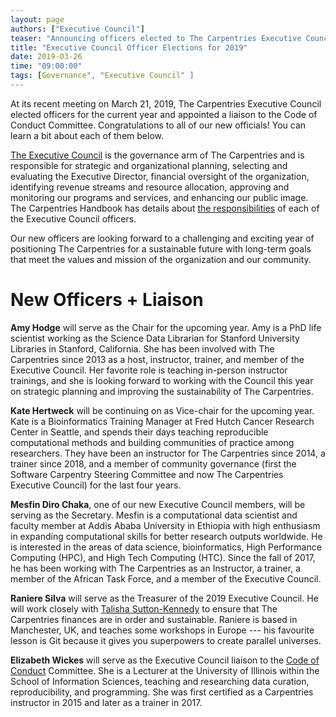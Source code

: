 ```yaml
---
layout: page
authors: ["Executive Council"]
teaser: "Announcing officers elected to The Carpentries Executive Council for 2019"
title: "Executive Council Officer Elections for 2019"
date: 2019-03-26
time: "09:00:00"
tags: [Governance", "Executive Council" ]
---
```


At its recent meeting on March 21, 2019, The Carpentries Executive Council elected officers for the current year and appointed a liaison to the Code of Conduct Committee. Congratulations to all of our new officials! You can learn a bit about each of them below. 

[The Executive Council](https://carpentries.org/governance/#roles-and-responsibilities-of-the-executive-council) is the governance arm of The Carpentries and is responsible for strategic and organizational planning, selecting and evaluating the Executive Director, financial oversight of the organization, identifying revenue streams and resource allocation, approving and monitoring our programs and services, and enhancing our public image. The Carpentries Handbook has details about [the responsibilities](https://docs.carpentries.org/topic_folders/governance/bylaws.html#officers) of each of the Executive Council officers. 

Our new officers are looking forward to a challenging and exciting year of positioning The Carpentries for a sustainable future with long-term goals that meet the values and mission of the organization and our community.

# New Officers + Liaison

**Amy Hodge** will serve as the Chair for the upcoming year. Amy is a PhD life scientist working as the Science Data Librarian for Stanford University Libraries in Stanford, California. She has been involved with The Carpentries since 2013 as a host, instructor, trainer, and member of the Executive Council. Her favorite role is teaching in-person instructor trainings, and she is looking forward to working with the Council this year on strategic planning and improving the sustainability of The Carpentries.

**Kate Hertweck** will be continuing on as Vice-chair for the upcoming year. Kate is a Bioinformatics Training Manager at Fred Hutch Cancer Research Center in Seattle, and spends their days teaching reproducible computational methods and building communities of practice among researchers. They have been an instructor for The Carpentries since 2014, a trainer since 2018, and a member of community governance (first the Software Carpentry Steering Committee and now The Carpentries Executive Council) for the last four years.

**Mesfin Diro Chaka**, one of our new Executive Council members, will be serving as the Secretary. Mesfin is a computational data scientist and faculty member at Addis Ababa University in Ethiopia with high enthusiasm in expanding computational skills for better research outputs worldwide. He is interested in the areas of data science, bioinformatics, High Performance Computing (HPC), and High Tech Computing (HTC). Since the fall of 2017, he has been working with The Carpentries as an Instructor, a trainer, a member of the African Task Force, and a member of the Executive Council.

**Raniere Silva** will serve as the Treasurer of the 2019 Executive Council. He will work closely with [Talisha Sutton-Kennedy](https://carpentries.org/team/) to ensure that The Carpentries finances are in order and sustainable. Raniere is based in Manchester, UK, and teaches some workshops in Europe --- his favourite lesson is Git because it gives you superpowers to create parallel universes.

**Elizabeth Wickes** will serve as the Executive Council liaison to the [Code of Conduct](https://docs.carpentries.org/topic_folders/policies/code-of-conduct.html) Committee. She is a Lecturer at the University of Illinois within the School of Information Sciences, teaching and researching data curation, reproducibility, and programming. She was first certified as a Carpentries instructor in 2015 and later as a trainer in 2017.
